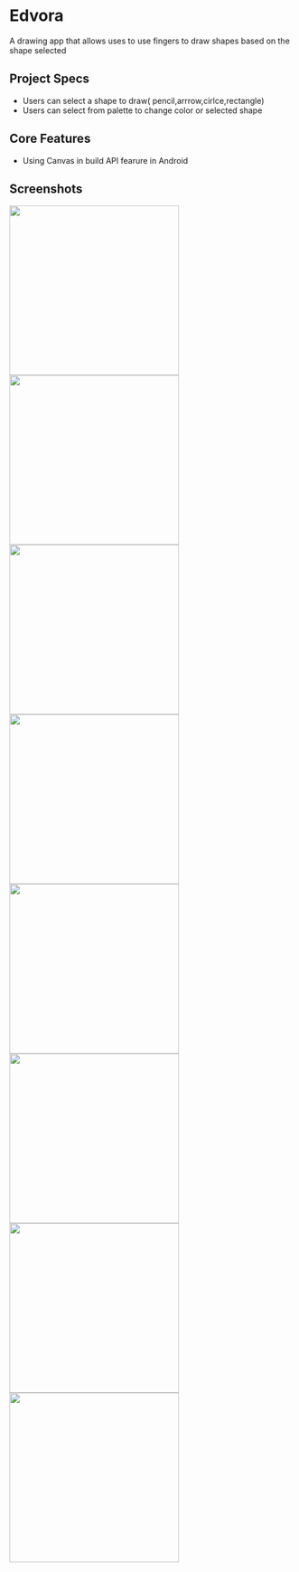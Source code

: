 # Edvora
A drawing app that allows uses to use fingers to draw shapes based on the shape selected
## Project Specs
*   Users can select a shape to draw( pencil,arrrow,cirlce,rectangle) 
*   Users can select from palette to change color or selected shape
## Core Features
*   Using Canvas in build API fearure in Android


## Screenshots
<img src="/screenshots/end1.png" width="300"/> <img src="/screenshots/end2.png" width="300"/>
<img src="/screenshots/end3.png" width="300"/> <img src="/screenshots/end4.png" width="300"/>
<img src="/screenshots/end5.png" width="300"/> <img src="/screenshots/end6.png" width="300"/>
<img src="/screenshots/end7.png" width="300"/> <img src="/screenshots/endd8.png" width="300"/>


